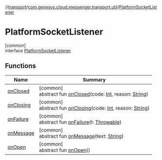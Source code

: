 //[transport](../../../index.md)/[com.genesys.cloud.messenger.transport.util](../index.md)/[PlatformSocketListener](index.md)

# PlatformSocketListener

[common]\
interface [PlatformSocketListener](index.md)

## Functions

| Name | Summary |
|---|---|
| [onClosed](on-closed.md) | [common]<br>abstract fun [onClosed](on-closed.md)(code: [Int](https://kotlinlang.org/api/latest/jvm/stdlib/kotlin/-int/index.html), reason: [String](https://kotlinlang.org/api/latest/jvm/stdlib/kotlin/-string/index.html)) |
| [onClosing](on-closing.md) | [common]<br>abstract fun [onClosing](on-closing.md)(code: [Int](https://kotlinlang.org/api/latest/jvm/stdlib/kotlin/-int/index.html), reason: [String](https://kotlinlang.org/api/latest/jvm/stdlib/kotlin/-string/index.html)) |
| [onFailure](on-failure.md) | [common]<br>abstract fun [onFailure](on-failure.md)(t: [Throwable](https://kotlinlang.org/api/latest/jvm/stdlib/kotlin/-throwable/index.html)) |
| [onMessage](on-message.md) | [common]<br>abstract fun [onMessage](on-message.md)(text: [String](https://kotlinlang.org/api/latest/jvm/stdlib/kotlin/-string/index.html)) |
| [onOpen](on-open.md) | [common]<br>abstract fun [onOpen](on-open.md)() |
